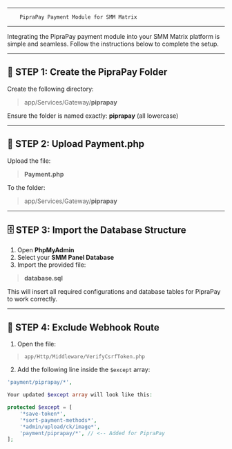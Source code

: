 ------------------------------------------------------------
        PipraPay Payment Module for SMM Matrix
------------------------------------------------------------

Integrating the PipraPay payment module into your SMM Matrix platform is simple and seamless. Follow the instructions below to complete the setup.

------------------------------------------------------------
📁 STEP 1: Create the PipraPay Folder
------------------------------------------------------------

Create the following directory:

> app/Services/Gateway/**piprapay**

Ensure the folder is named exactly: **piprapay** (all lowercase)

------------------------------------------------------------
📄 STEP 2: Upload Payment.php
------------------------------------------------------------

Upload the file:  
> **Payment.php**

To the folder:  
> app/Services/Gateway/**piprapay**

------------------------------------------------------------
🗄️ STEP 3: Import the Database Structure
------------------------------------------------------------

1. Open **PhpMyAdmin**
2. Select your **SMM Panel Database**
3. Import the provided file:  
> **database.sql**

This will insert all required configurations and database tables for PipraPay to work correctly.

------------------------------------------------------------
🔐 STEP 4: Exclude Webhook Route
------------------------------------------------------------

1. Open the file:  
> `app/Http/Middleware/VerifyCsrfToken.php`

2. Add the following line inside the `$except` array:

```php
'payment/piprapay/*',

Your updated $except array will look like this:

protected $except = [
    '*save-token*',
    '*sort-payment-methods*',
    '*admin/upload/ck/image*',
    'payment/piprapay/*', // <-- Added for PipraPay
];
